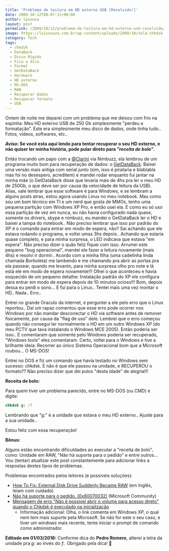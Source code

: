 ```yaml
---
title: 'Problema de leitura em HD externo USB [Resolvido!]'
date: 2009-10-12T08:07:11+00:00
author: lpsouza
layout: post
permalink: /2009/10/12/problema-de-leitura-em-hd-externo-usb-resolvido/
image: https://luizsouza.com.br/wp-content/uploads/2009/10/tela-chkdsk.png
category: Tech
tags:
  - chkdsk
  - DataBack
  - Disco Rígido
  - Fica a dica
  - Format
  - GetDataBack
  - Hardware
  - HD externo
  - MS-DOS
  - RAW
  - Recuperar dados
  - Recuperar formato
  - USB
---
```

Ontem de noite me deparei com um problema que me deixou com frio na espinha: Meu HD externo USB de 250 Gb simplesmente "perdeu a formatação". Este era simplesmente meu disco de dados, onde tinha tudo.. Fotos, vídeos, softwares, etc..

**_Aviso_: Se você esta aqui lendo para tentar recuperar o seu HD externo, e não quiser ler minha história, pode pular direto para _"receita de bolo"_.**

Então trocando um papo com a [@Clarini](http://twitter.com/Clarini) via Nimbuzz, ela lembrou de um programa muito bom para recuperação de dados: o [GetDataBack](http://www.runtime.org/data-recovery-software.htm). Baixei uma versão mais antiga com serial junto (sim, isso é pirataria e blablabla mas foi no desespero, acreditem) e mandei rodar enquanto fui jantar na minha mãe (o GetDataBack disse que levaria mais de 4hs pra ler o meu HD de 250Gb, o que deve ser por causa da velocidade de leitura da USB). Alias, vale lembrar que esse software é para Windows, e se lembram a alguns posts atras, estou agora usando Linux no meu notebook. Mas como sou um bom técnico em TI e um nerd que gosta de MMOs, tenho uma pequena partição com Windows XP Pro, e então usei ela. E como eu só uso essa partição de vez em nunca, eu não havia configurado nada quase, somente os drivers, skype e nimbuzz, eu mandei o GetDataBack ler o HD e baixei a tampa do notebook.. Não preciso lembrar que isso por padrão do XP é o comando para entrar em modo de espera, não? Sai achando que ele estava rodando o programa, e voltei umas 3hs depois.. Achando que estaria quase completo, e para minha surpresa, o LED indicava que estava "em espera". Não preciso dizer o quão feliz fiquei com isso. Arrumei este pequeno "bug operacional", mandei ele fazer a leitura novamente (mais 4hs) e resolvi ir dormir.. Acordo com a minha filha (uma cadelinha linda chamada Borboleta) me lambendo e me chamando pra abrir as portas pra ela passear, quando me levanto, para minha surpresa olho pro note e lá está ele em modo de espera novamente!!! Olhei o que aconteceu e havia esquecido de um pequeno detalhe: Instalação padrão do XP ele configura para entrar em modo de espera depois de 10 minutos ocioso!!! Bom, depois dessa eu perdi o sono... E fui para o Linux.. Tentei mais uma vez montar o HD.. Nada.. Erro..

Entrei no grande Oraculo da internet, e perguntei a ele pelo erro que o Linux reportou.. Daí um rapaz comentou que esse erro pode ocorrer nos Windows por não mandar desconectar o HD via software antes de remover fisicamente, por causa da "flag de uso" dele. Lembrei que o erro começou quando não consegui ler normalmente o HD em um outro Windows XP (do meu PCTV que tava instalando o Windows MCE 2005). Então poderia ser isso.. E comentaram que somente pelo Windows poderia ser recuperado, "Windows tools" eles comentaram. Certo, voltei para o Windows e tive a brilhante ideia: Recorrer ao único Sistema Operacional bom que a Microsoft roubou... O MS-DOS!

Entrei no DOS e fiz um comando que havia testado no Windows sem sucesso: chkdsk. E não é que ele passou na unidade, e RECUPEROU o formato?? Não preciso dizer que dei pulos "desta idade" de alegria!!!

**Receita de bolo:**
  
Para quem tiver um problema parecido, entre no MS-DOS (ou CMD) e digite:

```cmd
chkdsk g: /f
```

Lembrando que "g:" é a unidade que estava o meu HD externo.. Ajuste para a sua unidade..

Estou feliz com essa recuperação!

**Bônus:**

Alguns estão encontrando dificuldades ao executar a "receita de bolo", como: Unidade em RAW, "Não há suporte para o pedido" e entre outros... Vou (tentar) atualizar este post constantemente para adicionar links a respostas destes tipos de problemas.

Problemas encontrados pelos leitores (e possíveis soluções):

* [How To Fix: External Disk Drive Suddenly Became RAW](http://html5.litten.com/updated-how-to-fix-external-disk-drive-suddenly-became-raw/) (em Inglês, leiam com cuidado)
* [Não há suporte para o pedido. (0x80070032)](http://answers.microsoft.com/pt-br/windows/forum/windows_7-security/n%C3%A3o-h%C3%A1-suporte-para-o-pedido-0x80070032/45719cf0-1c83-4b06-ad71-c10f0e90c769?auth=1) (Microsoft Community)
* [Mensagem de erro "Não é possível abrir o volume para acesso direto" quando o Chkdsk é executado na inicialização](https://support.microsoft.com/pt-br/kb/823439)
  * Informação adicional: Olha, o link comenta em Windows XP, o qual nem tem mais suporte pela Microsoft. Se não for este o seu caso, e tiver um windows mais recente, tente iniciar o prompt de comando como administrador.

**Editado em 01/03/2016:** Conforme dica do **Pedro Romero**, alterei a letra da unidade pra _g:_ ao invés do _f:_. Obrigado pela dica! 🙂
